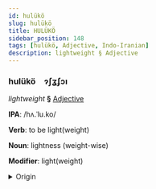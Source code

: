 ```yaml
---
id: hulükö
slug: hulükö
title: HULÜKÖ
sidebar_position: 148
tags: [hulükö, Adjective, Indo-Iranian]
description: lightweight § Adjective
---
```


### hulükö&emsp;<span kind="abugida">ɂʃʓʄɔı</span>

*lightweight* **§** [Adjective](../../tags/Adjective)

**IPA**: /hʌ.ˈlu.ko/

**Verb**: to be light(weight)

**Noun**: lightness (weight-wise)

**Modifier**: light(weight)

<details>
    <summary>Origin</summary>
    Nepali हलुको haluko [ɦʌluko]<br/>
    <em>Indo-Iranian Language Family</em>
</details>